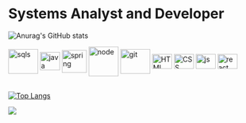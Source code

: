  # Systems Analyst and Developer

![Anurag's GitHub stats](https://github-readme-stats.vercel.app/api?username=mdsjjorge&count_private=true&show_icons=true&theme=vue&border_color=none&hide=issues)

<div style="display: inline_block">  
  <img align="center" alt="sqls" height="50" width="60" src="https://cdn.jsdelivr.net/gh/devicons/devicon/icons/microsoftsqlserver/microsoftsqlserver-plain-wordmark.svg">
  <img align="center" alt="java" height="37" width="40" src="https://cdn.jsdelivr.net/gh/devicons/devicon/icons/java/java-original-wordmark.svg"> 
  <img align="center" alt="spring" height="46" width="50" src="https://cdn.jsdelivr.net/gh/devicons/devicon/icons/spring/spring-original-wordmark.svg">
  <img align="center" alt="node" height="60" width="60" src="https://cdn.jsdelivr.net/gh/devicons/devicon/icons/nodejs/nodejs-original-wordmark.svg">   
  <img align="center" alt="git" height="50" width="60" src="https://cdn.jsdelivr.net/gh/devicons/devicon/icons/git/git-original-wordmark.svg">
  <img align="center" alt="HTML" height="30" width="40" src="https://cdn.jsdelivr.net/gh/devicons/devicon/icons/html5/html5-original-wordmark.svg" >
  <img align="center" alt="CSS" height="30" width="40" src="https://cdn.jsdelivr.net/gh/devicons/devicon/icons/css3/css3-original-wordmark.svg">          
  <img align="center" alt="js" height="30" width="40" src="https://cdn.jsdelivr.net/gh/devicons/devicon/icons/javascript/javascript-plain.svg">
  <img align="center" alt="react" height="30" width="40" src="https://cdn.jsdelivr.net/gh/devicons/devicon/icons/react/react-original-wordmark.svg" >          
</div>

<div> <br>

[![Top Langs](https://github-readme-stats.vercel.app/api/top-langs/?username=mdsjjorge&langs_count=8&theme=vue&hide=Shell,Ruby&layout=compact)](https://github.com/anuraghazra/github-readme-stats)
</div>

<div style="display: inline_block"> 
    <a href="https://www.linkedin.com/in/mdsjjorge/" target="_blank"><img src="https://img.shields.io/badge/-LinkedIn-%230077B5?style=for-the-badge&logo=linkedin&logoColor=white" target="_blank"></a>
 </div>


